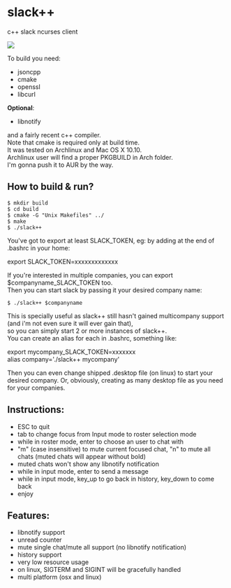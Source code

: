 # slack++
c++ slack ncurses client


![](https://github.com/ga2arch/slack/raw/master/slack++.png)


To build you need:

* jsoncpp
* cmake
* openssl
* libcurl

**Optional**:

* libnotify

and a fairly recent c++ compiler.  
Note that cmake is required only at build time.  
It was tested on Archlinux and Mac OS X 10.10.  
Archlinux user will find a proper PKGBUILD in Arch folder.  
I'm gonna push it to AUR by the way.

## How to build & run?

    $ mkdir build
    $ cd build
    $ cmake -G "Unix Makefiles" ../
    $ make
    $ ./slack++

You've got to export at least SLACK_TOKEN, eg: by adding at the end of .bashrc in your home:  

export SLACK_TOKEN=xxxxxxxxxxxxx

If you're interested in multiple companies, you can export $companyname_SLACK_TOKEN too.  
Then you can start slack by passing it your desired company name:  

    $ ./slack++ $companyname
    
This is specially useful as slack++ still hasn't gained multicompany support (and i'm not even sure it will ever gain that),  
so you can simply start 2 or more instances of slack++.  
You can create an alias for each in .bashrc, something like:  

export mycompany_SLACK_TOKEN=xxxxxxx  
alias company='./slack++ mycompany'  
  
Then you can even change shipped .desktop file (on linux) to start your desired company. Or, obviously, creating as many desktop file as you need for your companies.  

## Instructions:

* ESC to quit
* tab to change focus from Input mode to roster selection mode
* while in roster mode, enter to choose an user to chat with
* "m" (case insensitive) to mute current focused chat, "n" to mute all chats (muted chats will appear without bold)
* muted chats won't show any libnotify notification
* while in input mode, enter to send a message
* while in input mode, key_up to go back in history, key_down to come back
* enjoy

## Features:

* libnotify support
* unread counter
* mute single chat/mute all support (no libnotify notification)
* history support
* very low resource usage
* on linux, SIGTERM and SIGINT will be gracefully handled
* multi platform (osx and linux)

